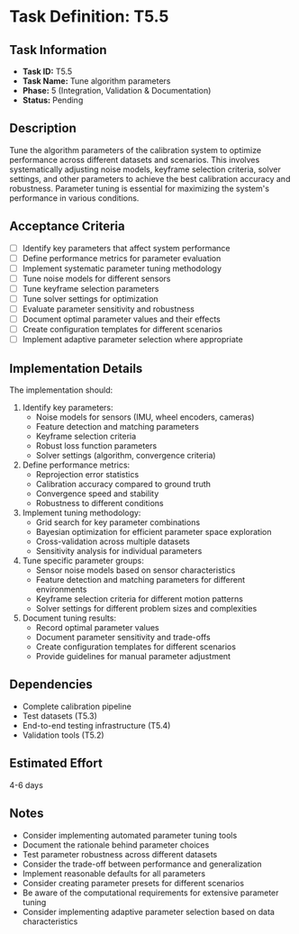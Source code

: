 # Task Definition: T5.5

## Task Information
- **Task ID:** T5.5
- **Task Name:** Tune algorithm parameters
- **Phase:** 5 (Integration, Validation & Documentation)
- **Status:** Pending

## Description
Tune the algorithm parameters of the calibration system to optimize performance across different datasets and scenarios. This involves systematically adjusting noise models, keyframe selection criteria, solver settings, and other parameters to achieve the best calibration accuracy and robustness. Parameter tuning is essential for maximizing the system's performance in various conditions.

## Acceptance Criteria
- [ ] Identify key parameters that affect system performance
- [ ] Define performance metrics for parameter evaluation
- [ ] Implement systematic parameter tuning methodology
- [ ] Tune noise models for different sensors
- [ ] Tune keyframe selection parameters
- [ ] Tune solver settings for optimization
- [ ] Evaluate parameter sensitivity and robustness
- [ ] Document optimal parameter values and their effects
- [ ] Create configuration templates for different scenarios
- [ ] Implement adaptive parameter selection where appropriate

## Implementation Details
The implementation should:
1. Identify key parameters:
   - Noise models for sensors (IMU, wheel encoders, cameras)
   - Feature detection and matching parameters
   - Keyframe selection criteria
   - Robust loss function parameters
   - Solver settings (algorithm, convergence criteria)
2. Define performance metrics:
   - Reprojection error statistics
   - Calibration accuracy compared to ground truth
   - Convergence speed and stability
   - Robustness to different conditions
3. Implement tuning methodology:
   - Grid search for key parameter combinations
   - Bayesian optimization for efficient parameter space exploration
   - Cross-validation across multiple datasets
   - Sensitivity analysis for individual parameters
4. Tune specific parameter groups:
   - Sensor noise models based on sensor characteristics
   - Feature detection and matching parameters for different environments
   - Keyframe selection criteria for different motion patterns
   - Solver settings for different problem sizes and complexities
5. Document tuning results:
   - Record optimal parameter values
   - Document parameter sensitivity and trade-offs
   - Create configuration templates for different scenarios
   - Provide guidelines for manual parameter adjustment

## Dependencies
- Complete calibration pipeline
- Test datasets (T5.3)
- End-to-end testing infrastructure (T5.4)
- Validation tools (T5.2)

## Estimated Effort
4-6 days

## Notes
- Consider implementing automated parameter tuning tools
- Document the rationale behind parameter choices
- Test parameter robustness across different datasets
- Consider the trade-off between performance and generalization
- Implement reasonable defaults for all parameters
- Consider creating parameter presets for different scenarios
- Be aware of the computational requirements for extensive parameter tuning
- Consider implementing adaptive parameter selection based on data characteristics

